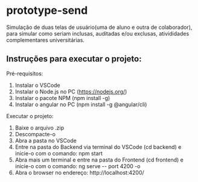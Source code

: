 # prototype-send
 Simulação de duas telas de usuário(uma de aluno e outra de colaborador), para simular como seriam inclusas, auditadas e/ou exclusas, ativididades complementares universitárias.
 
 ## Instruções para executar o projeto:
 Pré-requisitos:
 1. Instalar o VSCode
 2. Instalar o Node.js no PC (https://nodejs.org/)
 3. Instalar o pacote NPM (npm install -g)
 4. Instalar o angular no PC (npm install -g @angular/cli)
 
Executar o projeto:
1. Baixe o arquivo .zip
2. Descompacte-o
3. Abra a pasta no VSCode
4. Entre na pasta do Backend via terminal do VSCode (cd backend) e inicie-o com o comando: npm start
5. Abra mais um terminal e entre na pasta do Frontend (cd frontend) e inicie-o com o comando: ng serve -- port 4200 -o
6. Abra o browser no endereço: http://localhost:4200/
